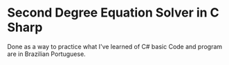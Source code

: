 # Second Degree Equation Solver in C Sharp
 Done as a way to practice what I've learned of C# basic
 Code and program are in Brazilian Portuguese.